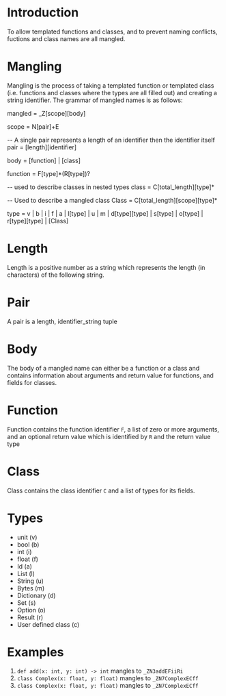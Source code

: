 
# Introduction

To allow templated functions and classes, and to prevent naming conflicts, fuctions and class names are all mangled.

# Mangling

Mangling is the process of taking a templated function or templated class (i.e. functions and classes where the types are all filled out) and creating a string identifier. The grammar of mangled names is as follows:

mangled = \_Z\[scope\]\[body\]

scope = N\[pair\]+E

-- A single pair represents a length of an identifier then the identifier itself
pair = \[length\]\[identifier\]

body = \[function\] | \[class\]

function = F\[type\]*(R\[type\])?

-- used to describe classes in nested types
class = C\[total_length\]\[type\]*

-- Used to describe a mangled class
Class = C\[total_length\]\[scope\]\[type\]*

type = v 
| b 
| i 
| f 
| a 
| l\[type\] 
| u 
| m 
| d\[type\]\[type\] 
| s\[type\] 
| o\[type\] 
| r\[type\]\[type\] 
| \[Class\]

# Length

Length is a positive number as a string which represents the length (in characters) of the following string.

# Pair

A pair is a length, identifier_string tuple

# Body

The body of a mangled name can either be a function or a class and contains information about arguments and return value for functions, and fields for classes.

# Function

Function contains the function identifier `F`, a list of zero or more arguments, and an optional return value which is identified by `R` and the return value type

# Class

Class contains the class identifier `C` and a list of types for its fields.

# Types

- unit (v)
- bool (b)
- int (i)
- float (f)
- Id (a)
- List (l)
- String (u)
- Bytes (m)
- Dictionary (d)
- Set (s)
- Option (o)
- Result (r)
- User defined class (c)

# Examples

1. `def add(x: int, y: int) -> int` mangles to `_ZN3addEFiiRi`
1. `class Complex(x: float, y: float)` mangles to `_ZN7ComplexECff`
1. `class Complex(x: float, y: float)` mangles to `_ZN7ComplexECff`

